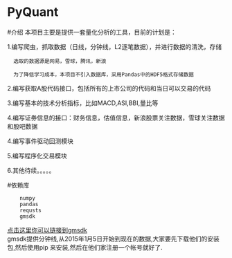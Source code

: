 # PyQuant

#介绍
本项目主要是提供一套量化分析的工具，目前的计划是：

1.编写爬虫，抓取数据（日线，分钟线，L2逐笔数据），并进行数据的清洗，存储

      选取的数据源是网易，雪球，腾讯，新浪
      
      为了降低学习成本，本项目不引入数据库，采用Pandas中的HDF5格式存储数据
      

2.编写获取A股代码接口，包括所有的上市公司的代码和当日可以交易的代码

3.编写基本的技术分析指标，比如MACD,ASI,BBI,量比等

4.编写证券信息的接口：财务信息，估值信息，新浪股票关注数据，雪球关注数据和股吧数据

4.编写事件驱动回测模块

5.编写程序化交易模块

6.其他待续。。。。。


#依赖库

        numpy
        pandas
        requsts
        gmsdk
[点击这里你可以链接到gmsdk](http://www.myquant.cn/downloads)<br />
gmsdk提供分钟线,从2015年1月5日开始到现在的数据,大家要先下载他们的安装包,然后使用pip 来安装,然后在他们家注册一个帐号就好了.




